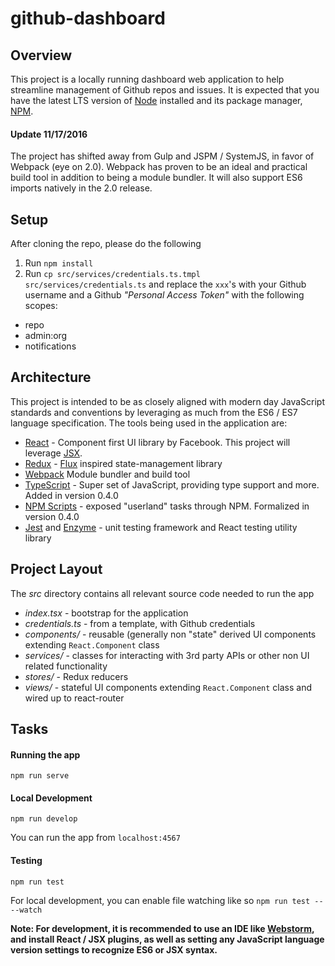 # github-dashboard

## Overview
This project is a locally running dashboard web application to help streamline management of Github repos and issues.
It is expected that you have the latest LTS version of [Node][] installed and its package manager, [NPM][].

#### Update 11/17/2016
The project has shifted away from Gulp and JSPM / SystemJS, in favor of Webpack (eye on 2.0).  Webpack has proven to be
an ideal and practical build tool in addition to being a module bundler.  It will also support ES6 imports natively in
the 2.0 release.

[Node]: https://nodejs.org/
[NPM]: https://www.npmjs.com/

## Setup
After cloning the repo, please do the following

1. Run `npm install`
2. Run `cp src/services/credentials.ts.tmpl src/services/credentials.ts` and replace the `xxx`'s with your Github username and a Github
_"Personal Access Token"_ with the following scopes:
- repo
- admin:org
- notifications

## Architecture
This project is intended to be as closely aligned with modern day JavaScript standards and conventions by leveraging as
much from the ES6 / ES7 language specification.  The tools being used in the application are:

- [React][] - Component first UI library by Facebook.  This project will leverage [JSX].
- [Redux][] - [Flux][] inspired state-management library
- [Webpack][]  Module bundler and build tool
- [TypeScript][] - Super set of JavaScript, providing type support and more.  Added in version 0.4.0
- [NPM Scripts][] - exposed "userland" tasks through NPM.  Formalized in version 0.4.0
- [Jest][] and [Enzyme][] - unit testing framework and React testing utility library

[React]: https://facebook.github.io/react/
[JSX]: https://facebook.github.io/react/docs/jsx-in-depth.html
[Webpack]: https://webpack.github.io/
[Flux]: https://facebook.github.io/flux/
[Redux]: https://github.com/reactjs/redux
[TypeScript]: https://www.typescriptlang.org/
[NPM Scripts]: https://docs.npmjs.com/misc/scripts
[Jest]: https://facebook.github.io/jest/
[Enzyme]: http://airbnb.io/enzyme/

## Project Layout
The _src_ directory contains all relevant source code needed to run the app
- _index.tsx_ - bootstrap for the application
- _credentials.ts_ - from a template, with Github credentials
- _components/_ - reusable (generally non "state" derived UI components extending `React.Component` class
- _services/_ - classes for interacting with 3rd party APIs or other non UI related functionality
- _stores/_ - Redux reducers
- _views/_ - stateful UI components extending `React.Component` class and wired up to react-router

## Tasks
#### Running the app
`npm run serve`

#### Local Development
`npm run develop`

You can run the app from `localhost:4567`

#### Testing
`npm run test`

For local development, you can enable file watching like so
`npm run test -- --watch`

**Note: For development, it is recommended to use an IDE like [Webstorm][], and install React / JSX plugins, as well
as setting any JavaScript language version settings to recognize ES6 or JSX syntax.**

[Webstorm]: https://www.jetbrains.com/webstorm/